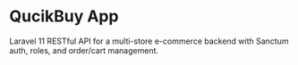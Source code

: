 # QucikBuy App
Laravel 11 RESTful API for a multi-store e-commerce backend with Sanctum auth, roles, and order/cart management.
